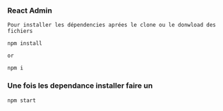 ### React Admin 
    Pour installer les dépendencies aprées le clone ou le donwload des fichiers 

````
npm install

or

npm i

````

### Une fois les dependance installer faire un

````
npm start 

````

